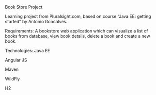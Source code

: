 Book Store Project

Learning project from Pluralsight.com, based on course “Java EE: getting started” by Antonio Goncalves.

Requirements: A bookstore web application which can visualize a list of books from database, view book details, delete a book and create a new book. 

Technologies:
Java EE

Angular JS

Maven

WildFly

H2

